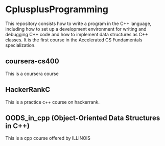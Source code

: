 # CplusplusProgramming
This repository consists how to write a program in the C++ language, including how to set up a development environment for writing and debugging C++ code and how to implement data structures as C++ classes. It is the first course in the Accelerated CS Fundamentals specialization.

## coursera-cs400
This is a coursera course 

## HackerRankC
This is a practice c++ course on hackerrank.

## OODS_in_cpp (Object-Oriented Data Structures in C++)
This is a cpp course offered by ILLINOIS
